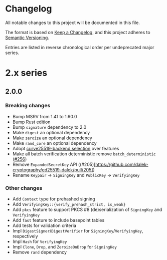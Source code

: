 # Changelog
All notable changes to this project will be documented in this file.

The format is based on [Keep a Changelog](https://keepachangelog.com/en/1.0.0/),
and this project adheres to [Semantic Versioning](https://semver.org/spec/v2.0.0.html).

Entries are listed in reverse chronological order per undeprecated major series.

# 2.x series

##  2.0.0

### Breaking changes

* Bump MSRV from 1.41 to 1.60.0
* Bump Rust edition
* Bump `signature` dependency to 2.0
* Make `digest` an optional dependency
* Make `zeroize` an optional dependency
* Make `rand_core` an optional dependency
* Adopt [curve25519-backend selection](https://github.com/dalek-cryptography/curve25519-dalek/#backends) over features
* Make all batch verification deterministic remove `batch_deterministic` ([#256](https://github.com/dalek-cryptography/ed25519-dalek/pull/256))
* Remove `ExpandedSecretKey` API ((#205)[https://github.com/dalek-cryptography/ed25519-dalek/pull/205])
* Rename `Keypair` → `SigningKey` and `PublicKey` → `VerifyingKey`

### Other changes

* Add `Context` type for prehashed signing
* Add `VerifyingKey::{verify_prehash_strict, is_weak}`
* Add `pkcs` feature to support PKCS #8 (de)serialization of `SigningKey` and `VerifyingKey`
* Add `fast` feature to include basepoint tables
* Add tests for validation criteria
* Impl `DigestSigner`/`DigestVerifier` for `SigningKey`/`VerifyingKey`, respectively
* Impl `Hash` for `VerifyingKey`
* Impl `Clone`, `Drop`, and `ZeroizeOnDrop` for `SigningKey`
* Remove `rand` dependency
